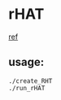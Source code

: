 # rHAT

[ref](http://bioinformatics.oxfordjournals.org/content/early/2016/01/09/bioinformatics.btv662.full#abstract-1)


## usage:
```
./create_RHT
./run_rHAT
```

